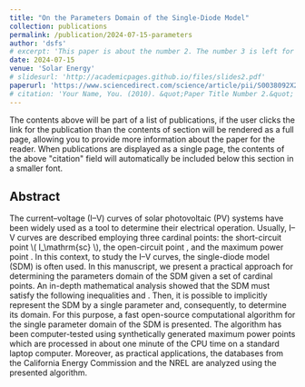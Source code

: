 ```yaml
---
title: "On the Parameters Domain of the Single-Diode Model"
collection: publications
permalink: /publication/2024-07-15-parameters
author: 'dsfs'
# excerpt: 'This paper is about the number 2. The number 3 is left for future work.'
date: 2024-07-15
venue: 'Solar Energy'
# slidesurl: 'http://academicpages.github.io/files/slides2.pdf'
paperurl: 'https://www.sciencedirect.com/science/article/pii/S0038092X24004134'
# citation: 'Your Name, You. (2010). &quot;Paper Title Number 2.&quot; <i>Journal 1</i>. 1(2).'
---
```


The contents above will be part of a list of publications, if the user clicks the link for the publication than the contents of section will be rendered as a full page, allowing you to provide more information about the paper for the reader. When publications are displayed as a single page, the contents of the above "citation" field will automatically be included below this section in a smaller font.

Abstract
-------

The current–voltage (I–V) curves of solar photovoltaic (PV) systems have been widely used as a tool to determine their electrical operation. Usually, I–V curves are described employing three cardinal points: the short-circuit point \\( I_\mathrm{sc} \\), the open-circuit point , and the maximum power point . In this context, to study the I–V curves, the single-diode model (SDM) is often used. In this manuscript, we present a practical approach for determining the parameters domain of the SDM given a set of cardinal points. An in-depth mathematical analysis showed that the SDM must satisfy the following inequalities and . Then, it is possible to implicitly represent the SDM by a single parameter and, consequently, to determine its domain. For this purpose, a fast open-source computational algorithm for the single parameter domain of the SDM is presented. The algorithm has been computer-tested using synthetically generated maximum power points which are processed in about one minute of the CPU time on a standard laptop computer. Moreover, as practical applications, the databases from the California Energy Commission and the NREL are analyzed using the presented algorithm.



